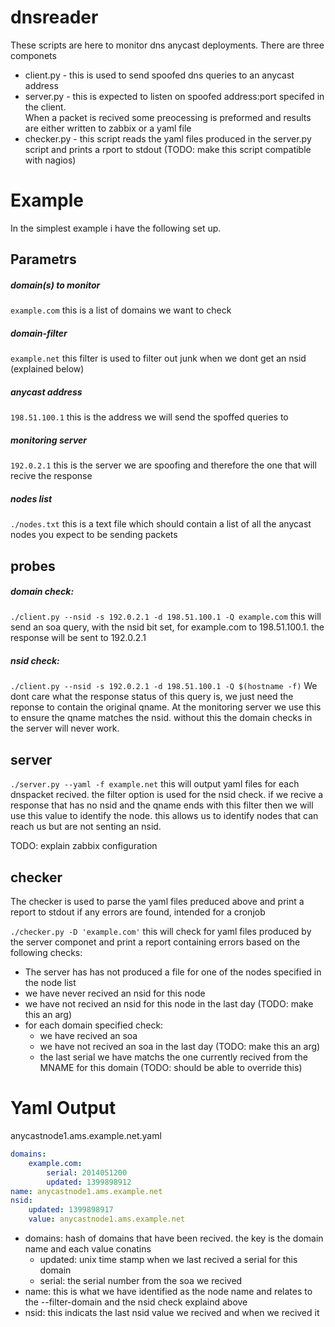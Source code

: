 dnsreader
=========

These scripts are here to monitor dns anycast deployments.  There are three componets

* client.py - this is used to send spoofed dns queries to an anycast address
* server.py - this is expected to listen on spoofed address:port specifed in the client.  
    When a packet is recived some preocessing is preformed and results are either written 
    to zabbix or a yaml file
* checker.py - this script reads the yaml files produced in the server.py script and prints 
    a rport to stdout (TODO: make this script compatible with nagios)

# Example

In the simplest example i have the following set up.

## Parametrs
##### domain(s) to monitor
`example.com`
this is a list of domains we want to check
##### domain-filter
`example.net`
this filter is used to filter out junk when we dont get an nsid (explained below)
##### anycast address
`198.51.100.1`
this is the address we will send the spoffed queries to
##### monitoring server
`192.0.2.1`
this is the server we are spoofing and therefore the one that will recive the response
##### nodes list
`./nodes.txt`
this is a text file which should contain a list of all the anycast nodes you expect to be sending packets

## probes
    
##### domain check: 
`./client.py --nsid -s 192.0.2.1 -d 198.51.100.1 -Q example.com`
this will send an soa query, with the nsid bit set, for example.com to 198.51.100.1.  the response will be sent to 192.0.2.1
##### nsid check: 
`./client.py --nsid -s 192.0.2.1 -d 198.51.100.1 -Q $(hostname -f)`
We dont care what the response status of this query is, we just need the reponse to contain the original qname.  At the monitoring server we use this to ensure the qname matches the nsid.  without this the domain checks in the server will never work.  

## server
`./server.py --yaml -f example.net`
this will output yaml files for each dnspacket recived.  the filter option is used for the nsid check. if we recive a response that has no nsid and the qname ends with this filter then we will use this value to identify the node.  this allows us to identify nodes that can reach us but are not senting an nsid.

TODO: explain zabbix configuration

## checker
The checker is used to parse the yaml files preduced above and print a report to stdout if any errors are found, intended for a cronjob

`./checker.py -D 'example.com'` this will check for yaml files produced by the server componet and print a report containing errors based on the following checks:
* The server has has not produced a file for one of the nodes specified in the node list
* we have never recived an nsid for this node
* we have not recived an nsid for this node in the last day (TODO: make this an arg)
* for each domain specified check:
    - we have recived an soa
    - we have not recived an soa in the last day (TODO: make this an arg)
    - the last serial we have matchs the one currently recived from the MNAME for 
        this domain (TODO: should be able to override this)

# Yaml Output
anycastnode1.ams.example.net.yaml
```yaml
domains:
    example.com:
        serial: 2014051200
        updated: 1399898912
name: anycastnode1.ams.example.net
nsid:
    updated: 1399898917
    value: anycastnode1.ams.example.net
``` 

* domains: hash of domains that have been recived.  the key is the domain name and each 
    value conatins
    - updated: unix time stamp when we last recived a serial for this domain
    - serial: the serial number from the soa we recived
* name: this is what we have identified as the node name and relates to the --filter-domain 
    and the nsid check explaind above
* nsid: this indicats the last nsid value we recived and when we recived it


